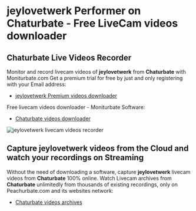# jeylovetwerk Performer on Chaturbate - Free LiveCam videos downloader

## Chaturbate Live Videos Recorder

Monitor and record livecam videos of **jeylovetwerk** from **Chaturbate** with Moniturbate.com
Get a premium trial for free by just and only registering with your Email address:
* [jeylovetwerk Premium videos downloader](https://moniturbate.com/request-demo-licence-key.html)

Free livecam videos downloader - Moniturbate Software:
* [Chaturbate videos downloader](https://moniturbate.com/moniturbate-download-software.html)

![jeylovetwerk livecam videos recorder](https://peachurnet.com/templates/moniturbate-software.png)


## Capture jeylovetwerk videos from the Cloud and watch your recordings on Streaming

Without the need of downloading a software, capture **jeylovetwerk** livecam videos from **Chaturbate** 100% online.
Watch Livecam archives from **Chaturbate** unlimitedly from thousands of existing recordings, only on Peachurbate.com and its websites network:
* [Chaturbate videos archives](https://peachurnet.com/)